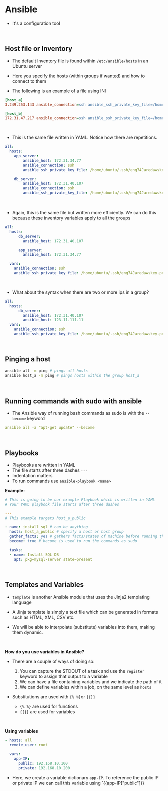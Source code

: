 # Ansible

- It's a configuration tool 

<br>

## Host file or Inventory
- The default Inventory file is found within `/etc/ansible/hosts` in an Ubuntu server

- Here you specify the hosts (within groups if wanted) and how to connect to them

- The following is an example of a file using INI
```INI
[host_a]
3.249.253.143 ansible_connection=ssh ansible_ssh_private_key_file=/home/ubuntu/.ssh/eng74Jaredawskey.pem

[host_b]
172.31.47.217 ansible_connection=ssh ansible_ssh_private_key_file=/home/ubuntu/.ssh/eng74Jaredawskey.pem
```

<br>

- This is the same file written in YAML. Notice how there are repetitions.

```yaml
all:
  hosts:
    app_server:
        ansible_host: 172.31.34.77
        ansible_connection: ssh
        ansible_ssh_private_key_file: /home/ubuntu/.ssh/eng74Jaredawskey.pem

    db_server:
        ansible_host: 172.31.40.107
        ansible_connection: ssh
        ansible_ssh_private_key_file: /home/ubuntu/.ssh/eng74Jaredawskey.pem
```

<br>

- Again, this is the same file but written more efficiently. We can do this because these inventory variables apply to all the groups
```yaml
all:
  hosts:
      db_server:
        ansible_host: 172.31.40.107

      app_server:
        ansible_host: 172.31.34.77

  vars:
    ansible_connection: ssh
    ansible_ssh_private_key_file: /home/ubuntu/.ssh/eng74Jaredawskey.pem
```

<br>

- What about the syntax when there are two or more ips in a group?

```yaml
all:
  hosts:
      db_server:
        ansible_host: 172.31.40.107
        ansible_host: 123.11.111.11
  vars:
    ansible_connection: ssh
    ansible_ssh_private_key_file: /home/ubuntu/.ssh/eng74Jaredawskey.pem
```

<br>

## Pinging a host
```bash
ansible all -m ping # pings all hosts
ansible host_a -m ping # pings hosts within the group host_a
```

<br>

## Running commands with sudo with ansible
- The Ansible way of running bash commands as sudo is with the `--become` keyword
```yaml
ansible all -a "apt-get update" --become
```

<br>

## Playbooks
- Playbooks are written in YAML
- The file starts after three dashes `---`
- Indentation matters
- To run commands use `ansible-playbook <name>`

**Example:**
```yaml
# This is going to be our example Playbook which is written in YAML
# Your YAML playbook file starts after three dashes

---
# This example targets host_a_public

- name: install sql # can be anything
  hosts: host_a_public # specify a host or host group
  gather_facts: yes # gathers facts/states of machine before running the playbook
  become: true # become is used to run the commands as sudo

  tasks:
  - name: Install SQL DB
    apt: pkg=mysql-server state=present
```

<br>

## Templates and Variables
- `template` is another Ansible module that uses the Jinja2 templating language

- A Jinja template is simply a text file which can be generated in formats such as HTML, XML, CSV etc.

- We will be able to interpolate (substitute) variables into them, making them dynamic.

<br>

**How do you use variables in Ansible?**
- There are a couple of ways of doing so:
  1. You can capture the STDOUT of a task and use the `register` keyword to assign that output to a variable
  2. We can have a file containing variables and we indicate the path of it
  3. We can define variables within a job, on the same level as `hosts`


- Substitutions are used with `{% %}`or `{{}}`
    - `{% %}` are used for functions
    - `{{}}` are used for variables

<br>

**Using variables**
```yaml
- hosts: all
  remote_user: root

  vars:
    app-IP:
      public: 192.168.10.100
      private: 192.168.10.200
```
- Here, we create a variable dictionary `app-IP`. To reference the public IP or private IP we can call this variable using `{{app-IP["public"]}}